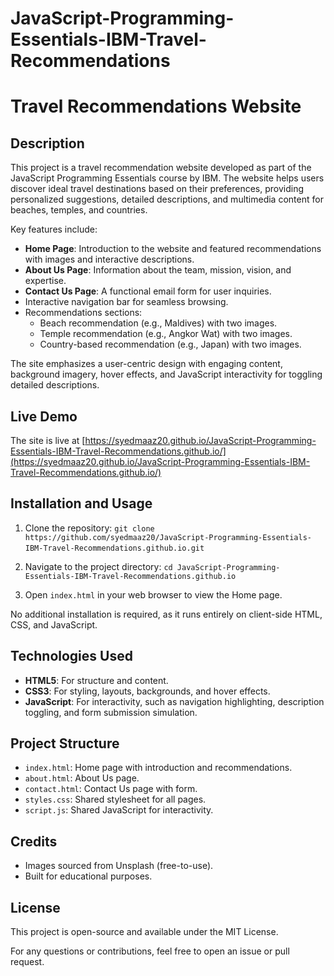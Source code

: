# JavaScript-Programming-Essentials-IBM-Travel-Recommendations
# Travel Recommendations Website

## Description

This project is a travel recommendation website developed as part of the JavaScript Programming Essentials course by IBM. The website helps users discover ideal travel destinations based on their preferences, providing personalized suggestions, detailed descriptions, and multimedia content for beaches, temples, and countries.

Key features include:
- **Home Page**: Introduction to the website and featured recommendations with images and interactive descriptions.
- **About Us Page**: Information about the team, mission, vision, and expertise.
- **Contact Us Page**: A functional email form for user inquiries.
- Interactive navigation bar for seamless browsing.
- Recommendations sections:
  - Beach recommendation (e.g., Maldives) with two images.
  - Temple recommendation (e.g., Angkor Wat) with two images.
  - Country-based recommendation (e.g., Japan) with two images.

The site emphasizes a user-centric design with engaging content, background imagery, hover effects, and JavaScript interactivity for toggling detailed descriptions.

## Live Demo

The site is live at [https://syedmaaz20.github.io/JavaScript-Programming-Essentials-IBM-Travel-Recommendations.github.io/](https://syedmaaz20.github.io/JavaScript-Programming-Essentials-IBM-Travel-Recommendations.github.io/)

## Installation and Usage

1. Clone the repository: ```git clone https://github.com/syedmaaz20/JavaScript-Programming-Essentials-IBM-Travel-Recommendations.github.io.git ``` ``` ```
 
2. Navigate to the project directory:
``` cd JavaScript-Programming-Essentials-IBM-Travel-Recommendations.github.io ```

3. Open `index.html` in your web browser to view the Home page.

No additional installation is required, as it runs entirely on client-side HTML, CSS, and JavaScript.

## Technologies Used

- **HTML5**: For structure and content.
- **CSS3**: For styling, layouts, backgrounds, and hover effects.
- **JavaScript**: For interactivity, such as navigation highlighting, description toggling, and form submission simulation.

## Project Structure

- `index.html`: Home page with introduction and recommendations.
- `about.html`: About Us page.
- `contact.html`: Contact Us page with form.
- `styles.css`: Shared stylesheet for all pages.
- `script.js`: Shared JavaScript for interactivity.

## Credits

- Images sourced from Unsplash (free-to-use).
- Built for educational purposes.

## License

This project is open-source and available under the MIT License.

For any questions or contributions, feel free to open an issue or pull request.
